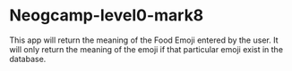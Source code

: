 # Neogcamp-level0-mark8

This app will return the meaning of the Food Emoji entered by the user. It will only return the meaning of the emoji if that particular emoji exist in the database.
